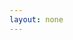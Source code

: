 ```yaml
---
layout: none
---
```


<RedoclyAPIBlock src="/firefly-services/docs/upload_image.json" width="600px" disableSidebar />

